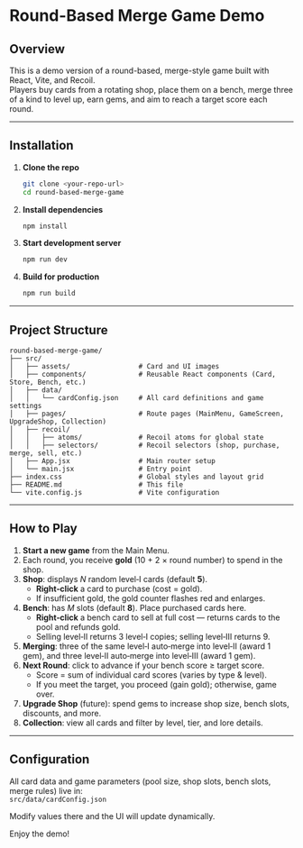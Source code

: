 # Round-Based Merge Game Demo

## Overview

This is a demo version of a round-based, merge-style game built with React, Vite, and Recoil.  
Players buy cards from a rotating shop, place them on a bench, merge three of a kind to level up, earn gems, and aim to reach a target score each round.

---

## Installation

1. **Clone the repo**  
   ```bash
   git clone <your-repo-url>
   cd round-based-merge-game
   ```

2. **Install dependencies**  
   ```bash
   npm install
   ```

3. **Start development server**  
   ```bash
   npm run dev
   ```

4. **Build for production**  
   ```bash
   npm run build
   ```

---

## Project Structure

```
round-based-merge-game/
├── src/
│   ├── assets/                 # Card and UI images
│   ├── components/             # Reusable React components (Card, Store, Bench, etc.)
│   ├── data/
│   │   └── cardConfig.json     # All card definitions and game settings
│   ├── pages/                  # Route pages (MainMenu, GameScreen, UpgradeShop, Collection)
│   ├── recoil/
│   │   ├── atoms/              # Recoil atoms for global state
│   │   ├── selectors/          # Recoil selectors (shop, purchase, merge, sell, etc.)
│   ├── App.jsx                 # Main router setup
│   └── main.jsx                # Entry point
├── index.css                   # Global styles and layout grid
├── README.md                   # This file
└── vite.config.js              # Vite configuration
```

---

## How to Play

1. **Start a new game** from the Main Menu.  
2. Each round, you receive **gold** (10 + 2 × round number) to spend in the shop.  
3. **Shop**: displays *N* random level‑I cards (default **5**).  
   - **Right‑click** a card to purchase (cost = gold).  
   - If insufficient gold, the gold counter flashes red and enlarges.  
4. **Bench**: has *M* slots (default **8**). Place purchased cards here.  
   - **Right‑click** a bench card to sell at full cost — returns cards to the pool and refunds gold.  
   - Selling level‑II returns 3 level‑I copies; selling level‑III returns 9.  
5. **Merging**: three of the same level‑I auto‑merge into level‑II (award 1 gem), and three level‑II auto‑merge into level‑III (award 1 gem).  
6. **Next Round**: click to advance if your bench score ≥ target score.  
   - Score = sum of individual card scores (varies by type & level).  
   - If you meet the target, you proceed (gain gold); otherwise, game over.  
7. **Upgrade Shop** (future): spend gems to increase shop size, bench slots, discounts, and more.  
8. **Collection**: view all cards and filter by level, tier, and lore details.  

---

## Configuration

All card data and game parameters (pool size, shop slots, bench slots, merge rules) live in:  
`src/data/cardConfig.json`

Modify values there and the UI will update dynamically.

Enjoy the demo!  
